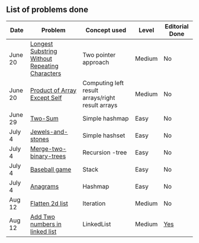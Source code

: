 ## List of problems done


| Date | Problem | Concept used | Level | Editorial Done |
| ---  | ---     | ------------ | ----- | -------------- |
| June 20 | [Longest Substring Without Repeating Characters](https://leetcode.com/problems/longest-substring-without-repeating-characters/description/) | Two pointer approach | Medium |  No |
| June 20 | [Product of Array Except Self](https://leetcode.com/problems/product-of-array-except-self/description/) | Computing left result arrays/right result arrays | Medium | No |
| June 29 | [Two-Sum](https://leetcode.com/problems/two-sum/description/) | Simple hashmap | Easy | No |
| July 4  | [Jewels-and-stones](https://leetcode.com/problems/jewels-and-stones/description/) | Simple hashset | Easy | No |
| July 4  | [Merge-two-binary-trees](https://leetcode.com/problems/merge-two-binary-trees/description/) | Recursion -tree | Easy | No |
| July 4  | [Baseball game](https://leetcode.com/problems/baseball-game/description/) | Stack | Easy | No |
| July 4  | [Anagrams](https://leetcode.com/problems/valid-anagram/description/) | Hashmap | Easy | No |
| Aug 12  | [Flatten 2d list](https://leetcode.com/problems/flatten-2d-vector/description/) | Iteration | Medium | No |
| Aug 12  | [Add Two numbers in linked list](https://leetcode.com/problems/add-two-numbers/description/) | LinkedList | Medium | [Yes](https://github.com/madhuri7112/AlgoThoughts/blob/master/AddTwoNumber.md) |
